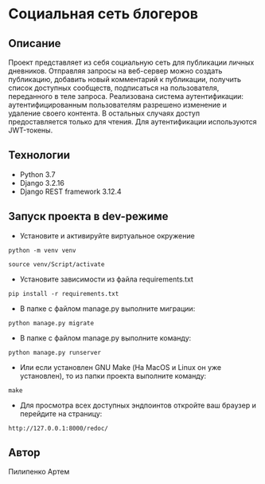 # Социальная сеть блогеров

## Описание

Проект представляет из себя социальную сеть для публикации личных
дневников. Отправляя запросы на веб-сервер можно создать публикацию, добавить
новый комментарий к публикации, получить список доступных сообществ,
подписаться на пользователя, переданного в теле запроса. Реализована система
аутентификации: аутентифицированным пользователям разрешено изменение и
удаление своего контента. В остальных случаях доступ предоставляется только
для чтения. Для аутентификации используются JWT-токены.

## Технологии

- Python 3.7
- Django 3.2.16
- Django REST framework 3.12.4

## Запуск проекта в dev-режиме

- Установите и активируйте виртуальное окружение

```text
python -m venv venv
```

```text
source venv/Script/activate
```

- Установите зависимости из файла requirements.txt

```text
pip install -r requirements.txt
```

- В папке с файлом manage.py выполните миграции:

```text
python manage.py migrate
```

- В папке с файлом manage.py выполните команду:

```text
python manage.py runserver
```

- Или если установлен GNU Make (На MacOS и Linux он уже установлен),
то из папки проекта выполните команду:

```text
make
```

- Для просмотра всех доступных эндпоинтов откройте ваш браузер и
перейдите на страницу:

```text
http://127.0.0.1:8000/redoc/
```

## Автор

Пилипенко Артем
